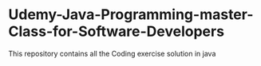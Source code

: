 # Udemy-Java-Programming-master-Class-for-Software-Developers
This repository contains all the Coding exercise solution in java
